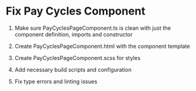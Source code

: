# Fix Pay Cycles Component

1. Make sure PayCyclesPageComponent.ts is clean with just the component definition, imports and constructor

2. Create PayCyclesPageComponent.html with the component template

3. Create PayCyclesPageComponent.scss for styles

4. Add necessary build scripts and configuration

5. Fix type errors and linting issues
